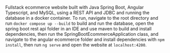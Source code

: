 Fullstack ecommerce website built with Java Spring Boot, Angular Typescript, and MySQL, using a REST API and JDBC and running the database in a docker container. To run, navigate to the root directory and run `docker compose up --build` to build and run the database, open the spring boot rest api folder in an IDE and use maven to build and install dependencies, then run the SpringBootEcommerceApplication class, and navigate to the angular ecommerce folder and install dependencies with `npm install`, then run `ng serve` and open the website at `localhost:4200`.
